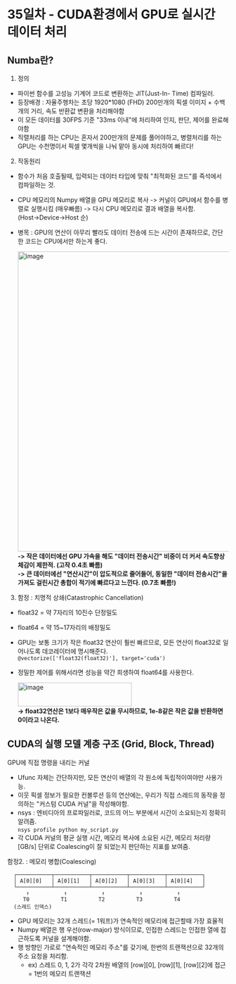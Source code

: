 # 35일차 - CUDA환경에서 GPU로 실시간 데이터 처리

## Numba란?
1. 정의
- 파이썬 함수를 고성능 기계어 코드로 변환하는 JIT(Just-In- Time) 컴파일러. 
- 등장배경 : 자율주행차는 초당 1920*1080 (FHD) 200만개의 픽셀 이미지 + 수백개의 거리, 속도 반환값 변환을 처리해야함
- 이 모든 데이터를 30FPS 기준 "33ms 이내"에 처리하여 인지, 판단, 제어를 완료해야함
- 직렬처리를 하는 CPU는 혼자서 200만개의 문제를 풀어야하고, 병렬처리를 하는 GPU는 수천명이서 픽셀 몇개씩을 나눠 맡아 동시에 처리하여 빠르다!

2. 작동원리
- 함수가 처음 호출될때, 입력되는 데이터 타입에 맞춰 "최적화된 코드"를 즉석에서 컴파일하는 것.
- CPU 메모리의 Numpy 배열을 GPU 메모리로 복사 -> 커널이 GPU에서 함수를 병렬로 실행시킴 (매우빠름) -> 다시 CPU 메모리로 결과 배열을 복사함.<br>(Host->Device->Host 순)
- 병목 : GPU의 연산이 아무리 빨라도 데이터 전송에 드는 시간이 존재하므로, 간단한 코드는 CPU에서만 하는게 좋다.
  
  <img width="565" height="682" alt="image" src="https://github.com/user-attachments/assets/886564f2-2a17-474e-a936-4d6cd3bf2ec5" /><br>
**-> 작은 데이터에선 GPU 가속을 해도 "데이터 전송시간" 비중이 더 커서 속도향상 체감이 제한적. (고작 0.4초 빠름)**<br>
**-> 큰 데이터에선 "연산시간"이 압도적으로 줄어들어, 동일한 "데이터 전송시간"을 가져도 걸린시간 총합이 적기에 빠르다고 느낀다. (0.7초 빠름!)**

3. 함정 : 치명적 상쇄(Catastrophic Cancellation)
- float32 = 약 7자리의 10진수 단정밀도
- float64 = 약 15~17자리의 배정밀도
- GPU는 보통 크기가 작은 float32 연산이 훨씬 빠르므로, 모든 연산이 float32로 일어나도록 데코레이터에 명시해준다.<br>
`@vectorize(['float32(float32)'], target='cuda')`<br>
- 정밀한 제어를 위해서라면 성능을 약간 희생하여 float64를 사용한다.<br>

  <img width="259" height="54" alt="image" src="https://github.com/user-attachments/assets/439c4d2d-afaa-48e0-a692-5492ad5a9341" /><br>
**-> float32연산은 1보다 매우작은 값을 무시하므로, 1e-8같은 작은 값을 반환하면 0이라고 나온다.**

## CUDA의 실행 모델 계층 구조 (Grid, Block, Thread)
GPU에 직접 명령을 내리는 커널
- Ufunc 자체는 간단하지만, 모든 연산이 배열의 각 원소에 독립적이여야만 사용가능.
- 이웃 픽셀 정보가 필요한 컨볼루션 등의 연산에는, 우리가 직접 스레드의 동작을 정의하는 "커스텀 CUDA 커널"을 작성해야함.
- nsys : 엔비디아의 프로파일러로, 코드의 어느 부분에서 시간이 소요되는지 정확히 알려줌.<br>
`nsys profile python my_script.py`
- 각 CUDA 커널의 평균 실행 시간, 메모리 복사에 소요된 시간, 메모리 처리량 [GB/s] 단위로 Coalescing이 잘 되었는지 판단하는 지표를 보여줌.

함정2. : 메모리 병합(Coalescing)
```
  ┌───────────┬───────────┬───────────┬───────────┬───────────┐
  │ A[0][0]   │ A[0][1]   │ A[0][2]   │ A[0][3]   │ A[0][4]   │
  └───────────┴───────────┴───────────┴───────────┴───────────┘
      ↑           ↑           ↑           ↑           ↑
     T0          T1          T2          T3          T4
  (스레드 인덱스) 
```
- GPU 메모리는 32개 스레드(= 1워프)가 연속적인 메모리에 접근할때 가장 효율적
- Numpy 배열은 행 우선(row-major) 방식이므로, 인접한 스레드는 인접한 열에 접근하도록 커널을 설계해야함.
- 행 방향인 가로로 "연속적인 메모리 주소"를 갖기에, 한번의 트랜잭션으로 32개의 주소 요청을 처리함.
  - ex) 스레드 0, 1, 2가 각각 2차원 배열의 [row][0], [row][1], [row][2]에 접근 = 1번의 메모리 트랜잭션

